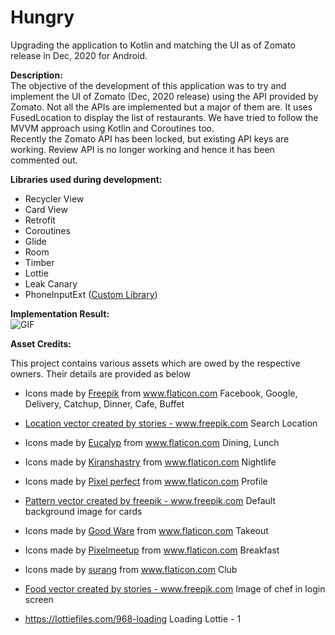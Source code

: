 # Hungry

Upgrading the application to Kotlin and matching the UI as of Zomato release in Dec, 2020 for Android.  
  
**__Description:__**  
The objective of the development of this application was to try and implement the UI of Zomato (Dec, 2020 release) using the API provided by Zomato. Not all the APIs are implemented but a major of them are. It uses FusedLocation to display the list of restaurants. We have tried to follow the MVVM approach using Kotlin and Coroutines too.  
Recently the Zomato API has been locked, but existing API keys are working. Review API is no longer working and hence it has been commented out.

**__Libraries used during development:__**  

* Recycler View  
* Card View
* Retrofit  
* Coroutines
* Glide
* Room
* Timber
* Lottie
* Leak Canary
* PhoneInputExt ([Custom Library](https://github.com/wwdablu/PhoneInputExt))  

  
**__Implementation Result:__**  
![GIF](https://github.com/wwdablu/Hungry/blob/master/screenshot/Hungry_v3.1.0.gif)

**__Asset Credits:__**

This project contains various assets which are owed by the respective owners.
Their details are provided as below

* Icons made by <a href="https://www.flaticon.com/authors/freepik" title="Freepik">Freepik</a> from <a href="https://www.flaticon.com/" title="Flaticon"> www.flaticon.com</a>
Facebook, Google, Delivery, Catchup, Dinner, Cafe, Buffet

* <a href="https://www.freepik.com/vectors/location">Location vector created by stories - www.freepik.com</a>
Search Location

* Icons made by <a href="https://www.flaticon.com/authors/eucalyp" title="Eucalyp">Eucalyp</a> from <a href="https://www.flaticon.com/" title="Flaticon"> www.flaticon.com</a>
Dining, Lunch

* Icons made by <a href="https://www.flaticon.com/authors/kiranshastry" title="Kiranshastry">Kiranshastry</a> from <a href="https://www.flaticon.com/" title="Flaticon"> www.flaticon.com</a>
Nightlife

* Icons made by <a href="https://www.flaticon.com/authors/pixel-perfect" title="Pixel perfect">Pixel perfect</a> from <a href="https://www.flaticon.com/" title="Flaticon"> www.flaticon.com</a>
Profile

* <a href='https://www.freepik.com/vectors/pattern'>Pattern vector created by freepik - www.freepik.com</a>
Default background image for cards

* Icons made by <a href="https://www.flaticon.com/authors/good-ware" title="Good Ware">Good Ware</a> from <a href="https://www.flaticon.com/" title="Flaticon"> www.flaticon.com</a>
Takeout

* Icons made by <a href="https://www.flaticon.com/authors/pixelmeetup" title="Pixelmeetup">Pixelmeetup</a> from <a href="https://www.flaticon.com/" title="Flaticon"> www.flaticon.com</a>
Breakfast

* Icons made by <a href="https://www.flaticon.com/authors/surang" title="surang">surang</a> from <a href="https://www.flaticon.com/" title="Flaticon"> www.flaticon.com</a>
Club

* <a href='https://www.freepik.com/vectors/food'>Food vector created by stories - www.freepik.com</a>
Image of chef in login screen

* https://lottiefiles.com/968-loading
Loading Lottie - 1

